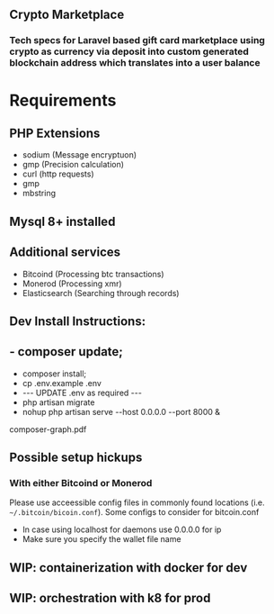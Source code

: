 ## Crypto Marketplace

### Tech specs for Laravel based gift card marketplace using crypto as currency via deposit into custom generated blockchain address which translates into a user balance

# Requirements
## PHP Extensions
-  sodium   (Message encryptuon)
-  gmp (Precision calculation)
-  curl (http requests)
-  gmp
-  mbstring
## Mysql 8+ installed
## Additional services
- Bitcoind (Processing btc transactions)
- Monerod (Processing xmr)
- Elasticsearch (Searching through records)

## Dev Install Instructions:
## - composer update;
- composer install;
- cp .env.example .env
- --- UPDATE .env as required ---
- php artisan migrate
- nohup php artisan serve --host 0.0.0.0 --port 8000 &

composer-graph.pdf

## Possible setup hickups
### With either Bitcoind or Monerod
Please use acceessible config files in commonly found locations (i.e. `~/.bitcoin/bicoin.conf`).
Some configs to consider for bitcoin.conf
 - In case using localhost for daemons use 0.0.0.0 for ip
 - Make sure you specify the wallet file name

## WIP: containerization with docker for dev
## WIP: orchestration with k8 for prod
